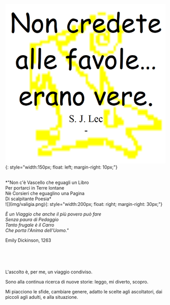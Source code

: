 ![](img/lupo.png){: style="width:150px; float: left; margin-right: 10px;"}


<br/>
*"Non c'è Vascello che eguagli un Libro<br/>
Per portarci in Terre lontane<br/>
Nè Corsieri che eguaglino una Pagina<br/>
Di scalpitante Poesia*

<br/>
![](img/valigia.png){: style="width:200px; float: right; margin-right: 30px;"}

*È un Viaggio che anche il più povero può fare<br/>
Senza paura di Pedaggio<br/>
Tanto frugale è il Carro<br/>
Che porta l'Anima dell'Uomo."*

Emily Dickinson, 1263


<br/><br/><br/><br/>
L'ascolto è, per me, un viaggio condiviso.



Sono alla continua ricerca di nuove storie: leggo, mi diverto, scopro.

Mi piacciono le sfide, cambiare genere, adatto le scelte agli ascoltatori, dai piccoli agli adulti, e alla situazione.


